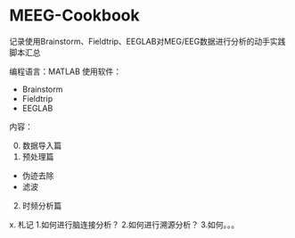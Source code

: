 # MEEG-Cookbook
记录使用Brainstorm、Fieldtrip、EEGLAB对MEG/EEG数据进行分析的动手实践脚本汇总

编程语言：MATLAB
使用软件：
- Brainstorm
- Fieldtrip
- EEGLAB

内容：

0. 数据导入篇
1. 预处理篇
- 伪迹去除
- 滤波
2. 时频分析篇


x. 札记
1.如何进行脑连接分析？
2.如何进行溯源分析？
3.如何。。。

